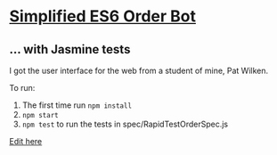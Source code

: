 # <a href="https://github.com/alexiiifroese/pcrtestbot" target="_blank">Simplified ES6 Order Bot</a>
## ... with Jasmine tests

I got the user interface for the web from a student of mine, Pat Wilken.

To run:

1. The first time run `npm install`
2. `npm start`
3. `npm test` to run the tests in spec/RapidTestOrderSpec.js

[Edit here](https://diy-pwa.dev/~/gh/rhildred/pcrtestbot.git)
